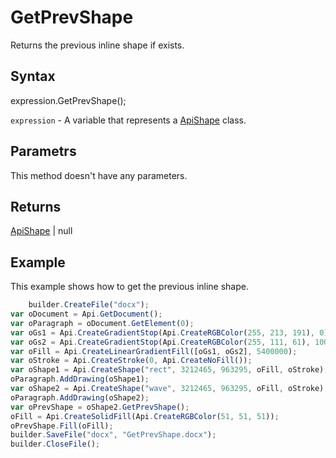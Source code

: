 # GetPrevShape

Returns the previous inline shape if exists.

## Syntax

expression.GetPrevShape();

`expression` - A variable that represents a [ApiShape](../ApiShape.md) class.

## Parametrs

This method doesn't have any parameters.

## Returns

[ApiShape](../ApiShape.md) &#124; null

## Example

This example shows how to get the previous inline shape.

```javascript
	builder.CreateFile("docx");
var oDocument = Api.GetDocument();
var oParagraph = oDocument.GetElement(0);
var oGs1 = Api.CreateGradientStop(Api.CreateRGBColor(255, 213, 191), 0);
var oGs2 = Api.CreateGradientStop(Api.CreateRGBColor(255, 111, 61), 100000);
var oFill = Api.CreateLinearGradientFill([oGs1, oGs2], 5400000);
var oStroke = Api.CreateStroke(0, Api.CreateNoFill());
var oShape1 = Api.CreateShape("rect", 3212465, 963295, oFill, oStroke);
oParagraph.AddDrawing(oShape1);
var oShape2 = Api.CreateShape("wave", 3212465, 963295, oFill, oStroke);
oParagraph.AddDrawing(oShape2);
var oPrevShape = oShape2.GetPrevShape();
oFill = Api.CreateSolidFill(Api.CreateRGBColor(51, 51, 51));
oPrevShape.Fill(oFill);
builder.SaveFile("docx", "GetPrevShape.docx");
builder.CloseFile();
```